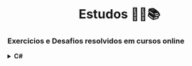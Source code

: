 
<h1 align="center"> Estudos 👨‍🎓📚 </h1>
<h3>Exercicios e Desafios resolvidos em cursos online</h3>
<details>
    <summary><strong>C#</strong></summary>
    <br />
    <div align="left">
        <table border=1>
            <tr>
                <th>Linguagem</th>
                <th>Local do Curso</th>
				        <th>Descrição</th>
                <th>Solução</th>
                <th>Status</th>
            </tr>
            <tr>
              <td>C # (C Sharp)</td>
              <td>Udemy</td>
              <td>C# primeiros passos: Lógica de Programação e Algoritmos</td>
              <td><a href"link da pasta do curso"</td>
              <td> ⏲️ </td>
            </tr>
    </div>      
 </details>

